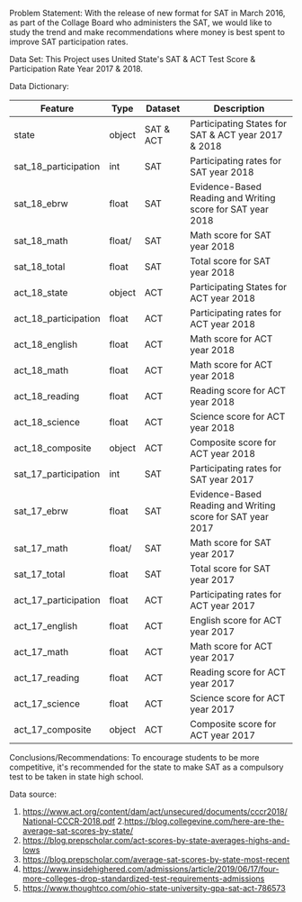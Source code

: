 Problem Statement:
With the release of new format for SAT in March 2016, as part of the Collage Board who administers the SAT, we would like to study the trend and make recommendations where money is best spent to improve SAT participation rates.

Data Set: 
This Project uses United State's SAT & ACT Test Score & Participation Rate Year 2017 & 2018.

Data Dictionary: 

|Feature |Type |Dataset |Description |
|------|------|------|------|
|state|object|SAT & ACT|Participating States for SAT & ACT year 2017 & 2018| 
|sat_18_participation|int|SAT|Participating rates for SAT year 2018|
|sat_18_ebrw|float|SAT|Evidence-Based Reading and Writing score for SAT year 2018|
|sat_18_math|float/|SAT|Math score for SAT year 2018|
|sat_18_total|float|SAT|Total score for SAT year 2018|
|act_18_state|object|ACT|Participating States for ACT year 2018|
|act_18_participation|float|ACT|Participating rates for ACT year 2018|
|act_18_english|float|ACT|Math score  for ACT year 2018|
|act_18_math|float|ACT|Math score for ACT year 2018|
|act_18_reading|float|ACT|Reading score for ACT year 2018|
|act_18_science|float|ACT|Science score for ACT year 2018|
|act_18_composite|object|ACT|Composite score for ACT year 2018|
|sat_17_participation|int|SAT|Participating rates for SAT year 2017|
|sat_17_ebrw|float|SAT|Evidence-Based Reading and Writing score for SAT year 2017|
|sat_17_math|float/|SAT|Math score for SAT year 2017|
|sat_17_total|float|SAT|Total score for SAT year 2017|
|act_17_participation|float|ACT|Participating rates for ACT year 2017|
|act_17_english|float|ACT|English score for ACT year 2017|
|act_17_math|float|ACT|Math score for ACT year 2017|
|act_17_reading|float|ACT|Reading score for ACT year 2017|
|act_17_science|float|ACT|Science score for ACT year 2017|
|act_17_composite|object|ACT|Composite score for ACT year 2017|


Conclusions/Recommendations:
To encourage students to be more competitive, it's recommended for the state to make SAT as a compulsory test to be taken in state high school.




Data source: 
1. https://www.act.org/content/dam/act/unsecured/documents/cccr2018/National-CCCR-2018.pdf
2.https://blog.collegevine.com/here-are-the-average-sat-scores-by-state/
3. https://blog.prepscholar.com/act-scores-by-state-averages-highs-and-lows
4. https://blog.prepscholar.com/average-sat-scores-by-state-most-recent
5. https://www.insidehighered.com/admissions/article/2019/06/17/four-more-colleges-drop-standardized-test-requirements-admissions
6. https://www.thoughtco.com/ohio-state-university-gpa-sat-act-786573
